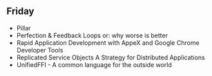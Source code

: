 ## Friday

- Pillar
- Perfection & Feedback Loops or: why worse is better
- Rapid Application Development with AppeX and Google Chrome Developer Tools
- Replicated Service Objects  A Strategy for Distributed Applications
- UnifiedFFI - A common language for the outside world
